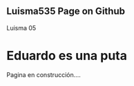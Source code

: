 ## Luisma535 Page on Github

 Luisma 05

 
<h1>Eduardo es una puta</h1>
Pagina en construcción....
 

